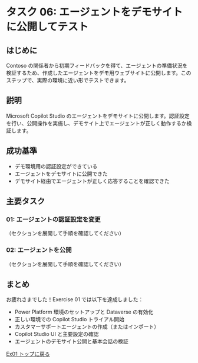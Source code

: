 # タスク 06: エージェントをデモサイトに公開してテスト

## はじめに
Contoso の関係者から初期フィードバックを得て、エージェントの準備状況を検証するため、作成したエージェントをデモ用ウェブサイトに公開します。このステップで、実際の環境に近い形でテストできます。

## 説明
Microsoft Copilot Studio のエージェントをデモサイトに公開します。認証設定を行い、公開操作を実施し、デモサイト上でエージェントが正しく動作するか検証します。

## 成功基準
- デモ環境用の認証設定ができている
- エージェントをデモサイトに公開できた
- デモサイト経由でエージェントが正しく応答することを確認できた

## 主要タスク

### 01: エージェントの認証設定を変更
（セクションを展開して手順を確認してください）

### 02: エージェントを公開
（セクションを展開して手順を確認してください）

## まとめ

お疲れさまでした！Exercise 01 では以下を達成しました：
- Power Platform 環境のセットアップと Dataverse の有効化
- 正しい環境での Copilot Studio トライアル開始
- カスタマーサポートエージェントの作成（またはインポート）
- Copilot Studio UI と主要設定の確認
- エージェントのデモサイト公開と基本会話の検証

[Ex01 トップに戻る](../Ex01.ja.md)
